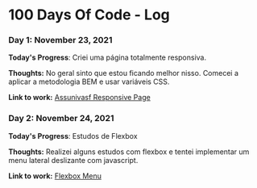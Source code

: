 # 100 Days Of Code - Log

### Day 1: November 23, 2021

**Today's Progress**: Criei uma página totalmente responsiva.

**Thoughts:** No geral sinto que estou ficando melhor nisso. Comecei a aplicar a metodologia BEM e usar variáveis CSS.

**Link to work:** [Assunivasf Responsive Page](https://github.com/leonardo-paixao/assunivasf-responsive-page)


### Day 2: November 24, 2021

**Today's Progress**: Estudos de Flexbox

**Thoughts:** Realizei alguns estudos com flexbox e tentei implementar um menu lateral deslizante com javascript.

**Link to work:** [Flexbox Menu](https://github.com/leonardo-paixao/flex-e-grid-main)
